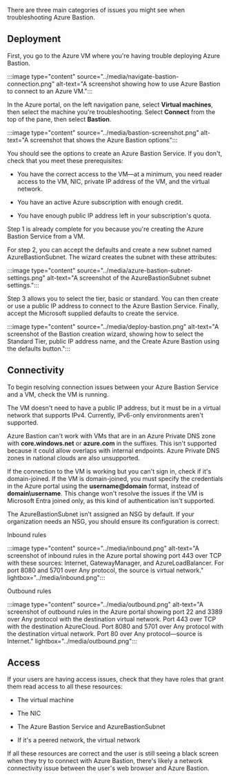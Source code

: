 There are three main categories of issues you might see when troubleshooting Azure Bastion.

## Deployment

First, you go to the Azure VM where you're having trouble deploying Azure Bastion.

:::image type="content" source="../media/navigate-bastion-connection.png" alt-text="A screenshot showing how to use Azure Bastion to connect to an Azure VM.":::

In the Azure portal, on the left navigation pane, select **Virtual machines**, then select the machine you're troubleshooting. Select **Connect** from the top of the pane, then select **Bastion**.

:::image type="content" source="../media/bastion-screenshot.png" alt-text="A screenshot that shows the Azure Bastion options":::

You should see the options to create an Azure Bastion Service. If you don't, check that you meet these prerequisites:

- You have the correct access to the VM—at a minimum, you need reader access to the VM, NIC, private IP address of the VM, and the virtual network.

- You have an active Azure subscription with enough credit.

- You have enough public IP address left in your subscription's quota.

Step 1 is already complete for you because you're creating the Azure Bastion Service from a VM.

For step 2, you can accept the defaults and create a new subnet named AzureBastionSubnet. The wizard creates the subnet with these attributes:

:::image type="content" source="../media/azure-bastion-subnet-settings.png" alt-text="A screenshot of the AzureBastionSubnet subnet settings.":::

Step 3 allows you to select the tier, basic or standard. You can then create or use a public IP address to connect to the Azure Bastion Service. Finally, accept the Microsoft supplied defaults to create the service.

:::image type="content" source="../media/deploy-bastion.png" alt-text="A screenshot of the Bastion creation wizard, showing how to select the Standard Tier, public IP address name, and the Create Azure Bastion using the defaults button.":::

## Connectivity

To begin resolving connection issues between your Azure Bastion Service and a VM, check the VM is running.

The VM doesn't need to have a public IP address, but it must be in a virtual network that supports IPv4. Currently, IPv6-only environments aren't supported.

Azure Bastion can't work with VMs that are in an Azure Private DNS zone with **core.windows.net** or **azure.com** in the suffixes. This isn't supported because it could allow overlaps with internal endpoints. Azure Private DNS zones in national clouds are also unsupported.

If the connection to the VM is working but you can't sign in, check if it's domain-joined. If the VM is domain-joined, you must specify the credentials in the Azure portal using the **username@domain** format, instead of **domain\username**. This change won't resolve the issues if the VM is Microsoft Entra joined only, as this kind of authentication isn't supported.

The AzureBastionSubnet isn't assigned an NSG by default. If your organization needs an NSG, you should ensure its configuration is correct:

Inbound rules

:::image type="content" source="../media/inbound.png" alt-text="A screenshot of inbound rules in the Azure portal showing port 443 over TCP with these sources: Internet, GatewayManager, and AzureLoadBalancer. For port 8080 and 5701 over Any protocol, the source is virtual network." lightbox="../media/inbound.png":::

Outbound rules

:::image type="content" source="../media/outbound.png" alt-text="A screenshot of outbound rules in the Azure portal showing port 22 and 3389 over Any protocol with the destination virtual network. Port 443 over TCP with the destination AzureCloud. Port 8080 and 5701 over Any protocol with the destination virtual network. Port 80 over Any protocol—source is Internet." lightbox="../media/outbound.png":::

## Access

If your users are having access issues, check that they have roles that grant them read access to all these resources:

- The virtual machine

- The NIC

- The Azure Bastion Service and AzureBastionSubnet

- If it's a peered network, the virtual network

If all these resources are correct and the user is still seeing a black screen when they try to connect with Azure Bastion, there's likely a network connectivity issue between the user's web browser and Azure Bastion.
